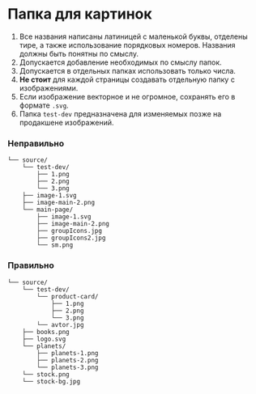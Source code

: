 # Папка для картинок

1. Все названия написаны латиницей с маленькой буквы, отделены тире, а также использование порядковых номеров. Названия должны быть понятны по смыслу.
2. Допускается добавление необходимых по смыслу папок.
3. Допускается в отдельных папках использовать только числа.
3. **Не стоит** для каждой страницы создавать отдельную папку с изображениями.
4. Если изображение векторное и не огромное, сохранять его в формате `.svg`.
5. Папка `test-dev` предназначена для изменяемых позже на продакшене изображений.

### Неправильно
```shell
└── source/
    └── test-dev/
        ├── 1.png
        ├── 2.png
        └── 3.png    
    ├── image-1.svg
    ├── image-main-2.png
    └── main-page/
        ├── image-1.svg
        ├── image-main-2.png
        ├── groupIcons.jpg
        ├── groupIcons2.jpg
        └── sm.png
```
### Правильно
```shell
└── source/
    └── test-dev/
        └── product-card/
            ├── 1.png
            ├── 2.png
            └── 3.png
        └── avtor.jpg
    ├── books.png
    ├── logo.svg
    └── planets/
        ├── planets-1.png
        ├── planets-2.png
        └── planets-3.png
    └── stock.png
    └── stock-bg.jpg
```


